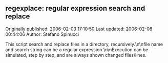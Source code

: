 ## regexplace: regular expression search and replace 
Originally published: 2006-02-03 17:10:50 
Last updated: 2006-02-08 00:44:06 
Author: Stefano Spinucci 
 
This script search and replace files in a directory, recursively.\n\nfile name and search string can be a regular expression.\n\nExecution can be simulated, step by step, and are always shown changed files/lines.